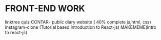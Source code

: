 # FRONT-END WORK
 linktree
 quiz
 CONTAR- public diary website ( 40% complete js,html, css)
 instagram-clone (Tutorial based introduction to React-js)
 MAKEMEME(intro to react-js)
 
 
